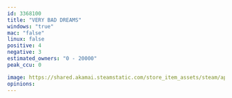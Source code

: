 ```yaml
---
id: 3368100
title: "VERY BAD DREAMS"
windows: "true"
mac: "false"
linux: false
positive: 4
negative: 3
estimated_owners: "0 - 20000"
peak_ccu: 0

image: https://shared.akamai.steamstatic.com/store_item_assets/steam/apps/3368100/header.jpg?t=1736593147
opinions:
---
```

